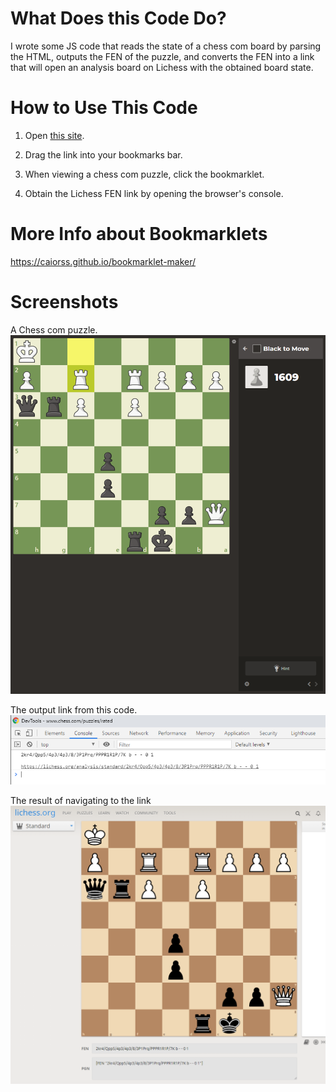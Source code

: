 # What Does this Code Do?

I wrote some JS code that reads the state of a chess com board by parsing the HTML, outputs the FEN of the puzzle, and converts the FEN into a link that will open an analysis board on Lichess with the obtained board state.   

# How to Use This Code

1. Open [this site](https://strawstack.github.io/ChessComPuzzleToLichess/).

2. Drag the link into your bookmarks bar.

3. When viewing a chess com puzzle, click the bookmarklet.

4. Obtain the Lichess FEN link by opening the browser's console.

# More Info about Bookmarklets

https://caiorss.github.io/bookmarklet-maker/

# Screenshots

A Chess com puzzle.
![](./one.PNG)

The output link from this code. 
![](./two.PNG)

The result of navigating to the link
![](./three.PNG)
